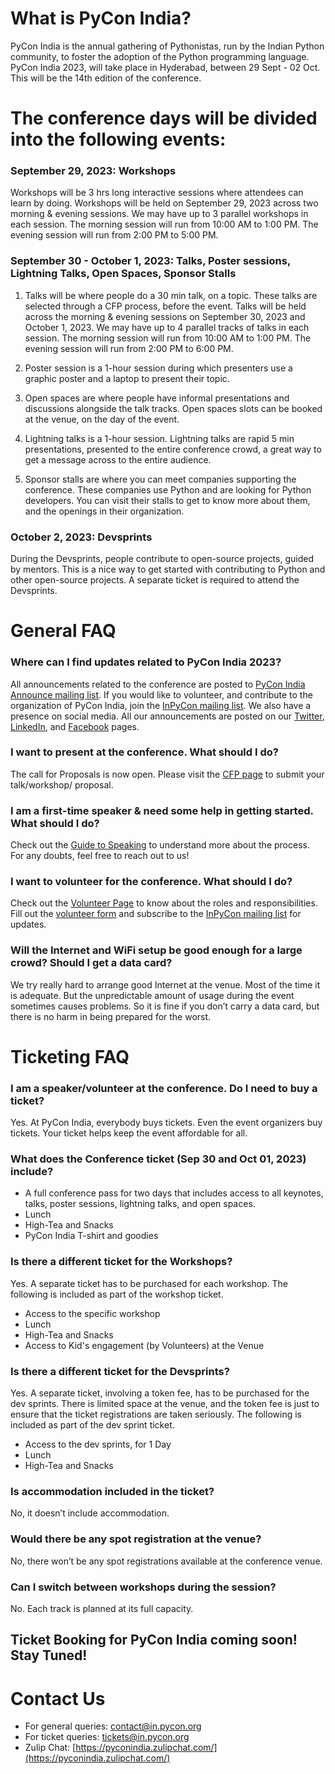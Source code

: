 
# What is PyCon India?

PyCon India is the annual gathering of Pythonistas, run by the Indian Python community, to foster the adoption of the Python programming language. PyCon India 2023, will take place in Hyderabad, between 29 Sept - 02 Oct. This will be the 14th edition of the conference.

# The conference days will be divided into the following events:

### September 29, 2023: Workshops
Workshops will be 3 hrs long interactive sessions where attendees can learn by doing. Workshops will be held on September 29, 2023 across two morning & evening sessions. We may have up to 3 parallel workshops in each session. The morning session will run from 10:00 AM to 1:00 PM. The evening session will run from 2:00 PM to 5:00 PM.

### September 30 - October 1, 2023: Talks, Poster sessions, Lightning Talks, Open Spaces, Sponsor Stalls
1. Talks will be where people do a 30 min talk, on a topic. These talks are selected through a CFP process, before the event. Talks will be held across the morning & evening sessions on September 30, 2023 and October 1, 2023. We may have up to 4 parallel tracks of talks in each session. The morning session will run from 10:00 AM to 1:00 PM. The evening session will run from 2:00 PM to 6:00 PM.

2. Poster session is a 1-hour session during which presenters use a graphic poster and a laptop to present their topic.

3. Open spaces are where people have informal presentations and discussions alongside the talk tracks. Open spaces slots can be booked at the venue, on the day of the event.

4. Lightning talks is a 1-hour session. Lightning talks are rapid 5 min presentations, presented to the entire conference crowd, a great way to get a message across to the entire audience.

5. Sponsor stalls are where you can meet companies supporting the conference. These companies use Python and are looking for Python developers. You can visit their stalls to get to know more about them, and the openings in their organization.

### October 2, 2023: Devsprints
During the Devsprints, people contribute to open-source projects, guided by mentors. This is a nice way to get started with contributing to Python and other open-source projects. A separate ticket is required to attend the Devsprints.

# General FAQ

### Where can I find updates related to PyCon India 2023?
All announcements related to the conference are posted to [PyCon India Announce mailing list](https://mail.python.org/mailman3/lists/inpycon-announce.python.org/).
If you would like to volunteer, and contribute to the organization of PyCon India, join the [InPyCon mailing list](https://mail.python.org/mailman/listinfo/inpycon). We also have a presence on social media. All our announcements are posted on our [Twitter](https://twitter.com/pyconindia), [LinkedIn](https://linkedin.com/company/pyconindia), and [Facebook](https://www.facebook.com/PyConIndia/) pages.

### I want to present at the conference. What should I do?
The call for Proposals is now open. Please visit the [CFP page](https://in.pycon.org/cfp/pycon-india-2023/proposals/) to submit your talk/workshop/ proposal.

### I am a first-time speaker & need some help in getting started. What should I do?
Check out the [Guide to Speaking](https://in.pycon.org/blog/2023/guide-to-speaking.html) to understand more about the process. For any doubts, feel free to reach out to us!

### I want to volunteer for the conference. What should I do?
Check out the [Volunteer Page](https://in.pycon.org/blog/2023/volunteering-guide-pyconin23.html) to know about the roles and responsibilities. Fill out the [volunteer form](https://docs.google.com/forms/d/e/1FAIpQLSdmlVnxDBENiXs17hQeUtgqOZdcsWI7lmQpXq5m9K-e0eS52Q/viewform) and subscribe to the [InPyCon mailing list](https://mail.python.org/mailman/listinfo/inpycon) for updates.


### Will the Internet and WiFi setup be good enough for a large crowd? Should I get a data card?
We try really hard to arrange good Internet at the venue. Most of the time it is adequate. But the unpredictable amount of usage during the event sometimes causes problems. So it is fine if you don’t carry a data card, but there is no harm in being prepared for the worst.

# Ticketing FAQ

### I am a speaker/volunteer at the conference. Do I need to buy a ticket?
Yes. At PyCon India, everybody buys tickets. Even the event organizers buy tickets. Your ticket helps keep the event affordable for all.

### What does the Conference ticket (Sep 30 and Oct 01, 2023) include?
-   A full conference pass for two days that includes access to all keynotes, talks, poster sessions, lightning talks, and open spaces.
-   Lunch
-   High-Tea and Snacks
-   PyCon India T-shirt and goodies
    
### Is there a different ticket for the Workshops?
Yes. A separate ticket has to be purchased for each workshop. The following is included as part of the workshop ticket.
-  Access to the specific workshop
-  Lunch
-  High-Tea and Snacks
- Access to Kid's engagement (by Volunteers) at the Venue

### Is there a different ticket for the Devsprints?
Yes. A separate ticket, involving a token fee, has to be purchased for the dev sprints. There is limited space at the venue, and the token fee is just to ensure that the ticket registrations are taken seriously. The following is included as part of the dev sprint ticket.

-  Access to the dev sprints, for 1 Day  
- Lunch   
- High-Tea and Snacks
    
### Is accommodation included in the ticket?
No, it doesn’t include accommodation.
### Would there be any spot registration at the venue?
No, there won’t be any spot registrations available at the conference venue.
### Can I switch between workshops during the session?
No. Each track is planned at its full capacity.

## Ticket Booking for PyCon India coming soon! Stay Tuned!

# Contact Us
- For general queries: [contact@in.pycon.org](mailto:contact@in.pycon.org)
- For ticket queries: [tickets@in.pycon.org](mailto:tickets@in.pycon.org)
- Zulip Chat: [https://pyconindia.zulipchat.com/](https://pyconindia.zulipchat.com/)